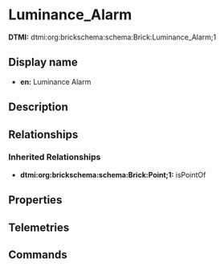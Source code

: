 # Luminance_Alarm
**DTMI:** dtmi:org:brickschema:schema:Brick:Luminance_Alarm;1
## Display name
- **en:** Luminance Alarm
## Description
## Relationships
### Inherited Relationships
* **dtmi:org:brickschema:schema:Brick:Point;1:** isPointOf
## Properties
## Telemetries
## Commands
